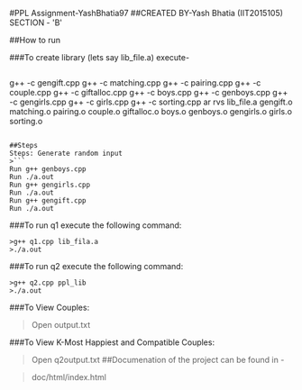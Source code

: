 #PPL Assignment-YashBhatia97
##CREATED BY-Yash Bhatia (IIT2015105) SECTION - 'B'

##How to run

###To create library (lets say lib_file.a) execute-
>```
g++ -c gengift.cpp
g++ -c matching.cpp
g++ -c pairing.cpp
g++ -c couple.cpp
g++ -c giftalloc.cpp
g++ -c boys.cpp
g++ -c genboys.cpp
g++ -c gengirls.cpp
g++ -c girls.cpp
g++ -c sorting.cpp
ar rvs lib_file.a gengift.o matching.o pairing.o couple.o giftalloc.o boys.o genboys.o gengirls.o girls.o sorting.o
```

##Steps
Steps: Generate random input
>```	 
Run g++ genboys.cpp
Run ./a.out
Run g++ gengirls.cpp
Run ./a.out
Run g++ gengift.cpp
Run ./a.out
```
###To run q1 execute the following command:
```
>g++ q1.cpp lib_fila.a
>./a.out
```
###To run q2 execute the following command:
```
>g++ q2.cpp ppl_lib
>./a.out
```
###To View Couples:
>Open output.txt

###To View K-Most Happiest and Compatible Couples:
>Open q2output.txt 
##Documenation of the project can be found in -

>doc/html/index.html

